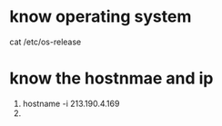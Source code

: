 # know operating system
cat /etc/os-release

# know the hostnmae and ip
1. hostname -i
  213.190.4.169
2. 